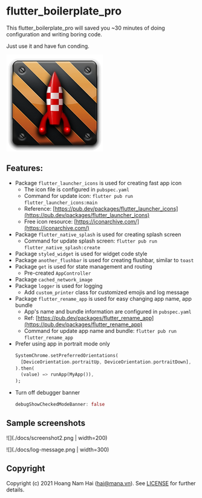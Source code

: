 # flutter_boilerplate_pro

This flutter_boilerplate_pro will saved you ~30 minutes of doing configuration and writing boring code.

Just use it and have fun conding.

<img src="./docs/icon.png"/>

## Features:
- Package `flutter_launcher_icons` is used for creating fast app icon
    - The icon file is configured in `pubspec.yaml`
    - Command for update icon: `flutter pub run flutter_launcher_icons:main`
    - Reference: [https://pub.dev/packages/flutter_launcher_icons](https://pub.dev/packages/flutter_launcher_icons)
    - Free icon resource: [https://iconarchive.com/](https://iconarchive.com/)
- Package `flutter_native_splash` is used for creating splash screen
    - Command for update splash screen: `flutter pub run flutter_native_splash:create`
- Package `styled_widget` is used for widget code style
- Package `another_flushbar` is used for creating flushbar, similar to `toast`
- Package `get` is used for state management and routing
    - Pre-created `AppController`
- Package `cached_network_image`
- Package `logger` is used for logging
    - Add `custom_printer` class for customized emojis and log message
- Package `flutter_rename_app` is used for easy changing app name, app bundle
    - App's name and bundle information are configured in `pubspec.yaml`
    - Ref: [https://pub.dev/packages/flutter_rename_app](https://pub.dev/packages/flutter_rename_app)
    - Command for update app name and bundle: `flutter pub run flutter_rename_app`
- Prefer using app in portrait mode only
    ```dart
    SystemChrome.setPreferredOrientations(
      [DeviceOrientation.portraitUp, DeviceOrientation.portraitDown],
    ).then(
      (value) => runApp(MyApp()),
    );
    ```
- Turn off debugger banner
    ```dart
    debugShowCheckedModeBanner: false
    ```

## Sample screenshots

![](./docs/screenshot2.png | width=200)

![](./docs/log-message.png | width=300)

## Copyright
Copyright (c) 2021 Hoang Nam Hai (hai@mana.vn). See [LICENSE](LICENSE.txt)  for further details.

